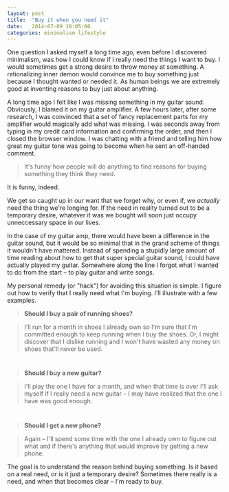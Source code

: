 ```yaml
---
layout: post
title:  "Buy it when you need it"
date:   2014-07-09 18:05:00
categories: minimalism lifestyle
---
```


One question I asked myself a long time ago, even before I discovered minimalism, was how I could know if I really need the things I want to buy. I would sometimes get a strong desire to throw money at something. A rationalizing inner demon would convince me to buy something just because I thought wanted or needed it. As human beings we are extremely good at inventing reasons to buy just about anything.

A long time ago I felt like I was missing something in my guitar sound. Obviously, I blamed it on my guitar amplifier. A few hours later, after some research, I was convinced that a set of fancy replacement parts for my amplifier would magically add what was missing. I was seconds away from typing in my credit card information and confirming the order, and then I closed the browser window. I was chatting with a friend and telling him how great my guitar tone was going to become when he sent an off-handed comment.

> It's funny how people will do anything to find reasons for buying something they think they need.

It is funny, indeed.

We get so caught up in our want that we forget why, or even if, we *actually* need the thing we're longing for. If the need in reality turned out to be a temporary desire, whatever it was we bought will soon just occupy unneccessary space in our lives.

In the case of my guitar amp, there would have been a difference in the guitar sound, but it would be so minimal that in the grand scheme of things it wouldn't have mattered. Instead of spending a stupidly large amount of time reading about how to get that super special guitar sound, I could have actually played my guitar. Somewhere along the line I forgot what I wanted to do from the start – to play guitar and write songs.

My personal remedy (or "hack") for avoiding this situation is simple. I figure out how to verify that I really need what I'm buying. I'll illustrate with a few examples.


> **Should I buy a pair of running shoes?**

> I'll run for a month in shoes I already own so I'm sure that I'm committed enough to keep running when I buy the shoes. Or, I might discover that I dislike running and I won't have wasted any money on shoes that'll never be used.

#

> **Should I buy a new guitar?**

> I'll play the one I have for a month, and when that time is over I'll ask myself if I really need a new guitar – I may have realized that the one I have was good enough.

#

> **Should I get a new phone?**

> Again – I'll spend some time with the one I already own to figure out what and if there's anything that would improve by getting a new phone.


The goal is to understand the reason behind buying something. Is it based on a real need, or is it just a temporary desire? Sometimes there really is a need, and when that becomes clear – I'm ready to buy.